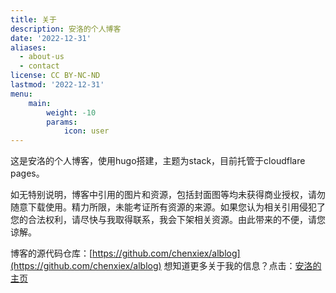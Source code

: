 ```yaml
---
title: 关于
description: 安洛的个人博客
date: '2022-12-31'
aliases:
  - about-us
  - contact
license: CC BY-NC-ND
lastmod: '2022-12-31'
menu:
    main: 
        weight: -10
        params:
            icon: user
---
```


这是安洛的个人博客，使用hugo搭建，主题为stack，目前托管于cloudflare pages。

如无特别说明，博客中引用的图片和资源，包括封面图等均未获得商业授权，请勿随意下载使用。精力所限，未能考证所有资源的来源。如果您认为相关引用侵犯了您的合法权利，请尽快与我取得联系，我会下架相关资源。由此带来的不便，请您谅解。

博客的源代码仓库：[https://github.com/chenxiex/alblog](https://github.com/chenxiex/alblog)
想知道更多关于我的信息？点击：[安洛的主页](https://www.anlor.top/)